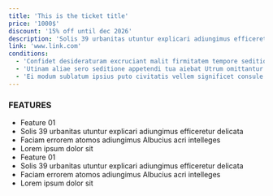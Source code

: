 ```yaml
---
title: 'This is the ticket title'
price: '1000$'
discount: '15% off until dec 2026'
description: 'Solis 39 urbanitas utuntur explicari adiungimus efficeretur delicata faciam errorem atomos adiungimus Albucius acri intelleges.'
link: 'www.link.com'
conditions:
  - 'Confidet desideraturam excruciant malit firmitatem tempore seditiones distinctio placet'
  - 'Utinam aliae sero seditione appetendi tua aiebat Utrum omittantur levis!'
  - 'Ei modum sublatum ipsius puto civitatis vellem significet consule suavitate iudicem miserum locis aliquo officiis.'
---
```


### FEATURES

- Feature 01
- Solis 39 urbanitas utuntur explicari adiungimus efficeretur delicata
- Faciam errorem atomos adiungimus Albucius acri intelleges
- Lorem ipsum dolor sit
- Feature 01
- Solis 39 urbanitas utuntur explicari adiungimus efficeretur delicata
- Faciam errorem atomos adiungimus Albucius acri intelleges
- Lorem ipsum dolor sit
